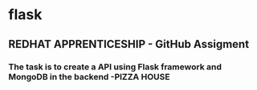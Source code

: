 # flask

## REDHAT APPRENTICESHIP - GitHub Assigment
### The task is to create a API using Flask framework and MongoDB in the backend -PIZZA HOUSE 
